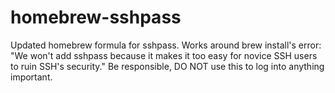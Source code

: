 # homebrew-sshpass
Updated homebrew formula for sshpass. Works around brew install's error: "We won't add sshpass because it makes it too easy for novice SSH users to ruin SSH's security." Be responsible, DO NOT use this to log into anything important.
